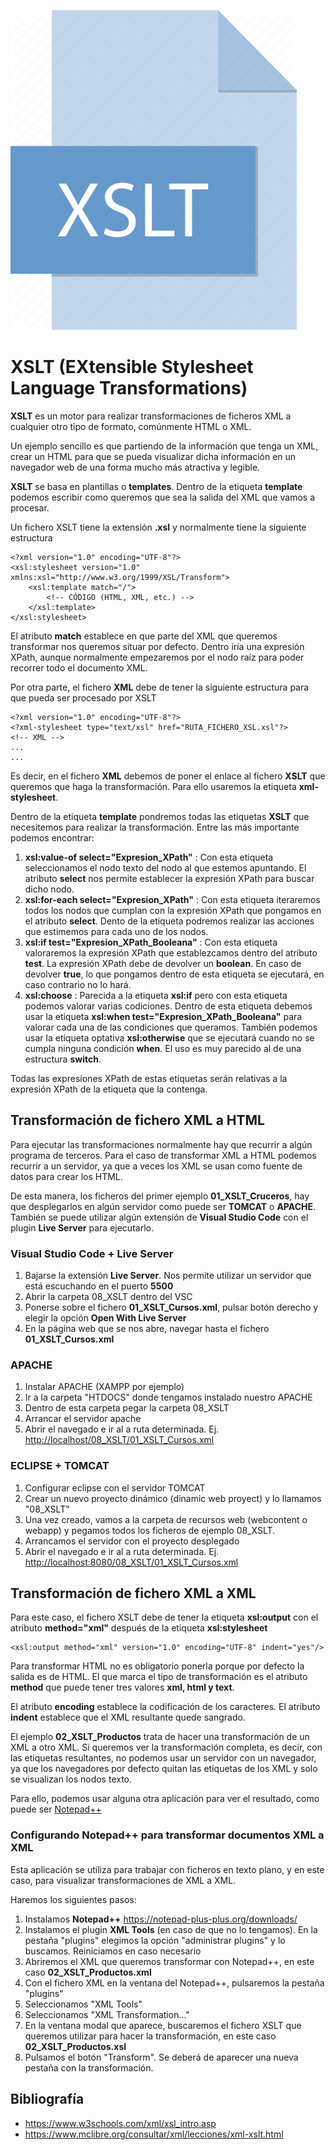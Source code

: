![XSLT](img/xslt.png "Aprende XSLT!!")

# XSLT (EXtensible Stylesheet Language Transformations)

**XSLT** es un motor para realizar transformaciones de ficheros XML a cualquier otro tipo de formato, comúnmente HTML o XML.

Un ejemplo sencillo es que partiendo de la información que tenga un XML, crear un HTML para que se pueda visualizar dicha información en un navegador web de una forma mucho más atractiva y legible. 

**XSLT** se basa en plantillas o **templates**. Dentro de la etiqueta **template** podemos escribir como queremos que sea la salida del XML que vamos a procesar.

Un fichero XSLT tiene la extensión **.xsl** y normalmente tiene la siguiente estructura

    <?xml version="1.0" encoding="UTF-8"?>
    <xsl:stylesheet version="1.0" xmlns:xsl="http://www.w3.org/1999/XSL/Transform">
        <xsl:template match="/">
            <!-- CÓDIGO (HTML, XML, etc.) -->
        </xsl:template>
    </xsl:stylesheet>

El atributo **match** establece en que parte del XML que queremos transformar nos queremos situar por defecto. Dentro iría una expresión XPath, aunque normalmente empezaremos por el nodo raíz para poder recorrer todo el documento XML.

Por otra parte, el fichero **XML** debe de tener la siguiente estructura para que pueda ser procesado por XSLT

    <?xml version="1.0" encoding="UTF-8"?>
    <?xml-stylesheet type="text/xsl" href="RUTA_FICHERO_XSL.xsl"?>
    <!-- XML -->
    ...
    ...

Es decir, en el fichero **XML** debemos de poner el enlace al fichero **XSLT** que queremos que haga la transformación. Para ello usaremos la etiqueta **xml-stylesheet**.

Dentro de la etiqueta **template** pondremos todas las etiquetas **XSLT** que necesitemos para realizar la transformación. Entre las más importante podemos encontrar:

1. **xsl:value-of select="Expresion_XPath"** : Con esta etiqueta seleccionamos el nodo texto del nodo al que estemos apuntando. El atributo **select** nos permite establecer la expresión XPath    para buscar dicho nodo.
2. **xsl:for-each select="Expresion_XPath"** : Con esta etiqueta iteraremos todos los nodos que cumplan con la expresión XPath que pongamos en el atributo **select**. Dento de la etiqueta podremos
realizar las acciones que estimemos para cada uno de los nodos.
3. **xsl:if test="Expresion_XPath_Booleana"** : Con esta etiqueta valoraremos la expresión XPath que establezcamos dentro del atributo **test**. La expresión XPath debe de devolver un **boolean**. En caso de devolver **true**, lo que pongamos dentro de esta etiqueta se ejecutará, en caso contrario no lo hará.
4. **xsl:choose** : Parecida a la etiqueta **xsl:if** pero con esta etiqueta podemos valorar varias codiciones. Dentro de esta etiqueta debemos usar la etiqueta **xsl:when test="Expresion_XPath_Booleana"** para valorar cada una de las condiciones que queramos. También podemos usar la etiqueta optativa **xsl:otherwise** que se ejecutará cuando no se cumpla ninguna condición **when**. El uso es muy parecido al de una estructura **switch**.

Todas las expresiones XPath de estas etiquetas serán relativas a la expresión XPath de la etiqueta que la contenga.

## Transformación de fichero XML a HTML

Para ejecutar las transformaciones normalmente hay que recurrir a algún programa de terceros. Para el caso de transformar XML a HTML podemos recurrir a un servidor, ya que a veces los XML se usan como fuente de datos para crear los HTML.

De esta manera, los ficheros del primer ejemplo **01_XSLT_Cruceros**, hay que desplegarlos en algún servidor como puede ser **TOMCAT** o **APACHE**. También se puede utilizar algún extensión de **Visual Studio Code** con el plugin **Live Server** para ejecutarlo.

### Visual Studio Code + Live Server

1. Bajarse la extensión **Live Server**. Nos permite utilizar un servidor que está escuchando en el puerto **5500**
2. Abrir la carpeta 08_XSLT dentro del VSC
3. Ponerse sobre el fichero **01_XSLT_Cursos.xml**, pulsar botón derecho y elegir la opción **Open With Live Server**
4. En la página web que se nos abre, navegar hasta el fichero **01_XSLT_Cursos.xml**

### APACHE

1. Instalar APACHE (XAMPP por ejemplo) 
2. Ir a la carpeta "HTDOCS" donde tengamos instalado nuestro APACHE
3. Dentro de esta carpeta pegar la carpeta 08_XSLT
4. Arrancar el servidor apache
4. Abrir el navegado e ir al a ruta determinada. Ej. <http://localhost/08_XSLT/01_XSLT_Cursos.xml>

### ECLIPSE + TOMCAT

1. Configurar eclipse con el servidor TOMCAT
2. Crear un nuevo proyecto dinámico (dinamic web proyect) y lo llamamos "08_XSLT"
3. Una vez creado, vamos a la carpeta de recursos web (webcontent o webapp) y pegamos todos los ficheros de ejemplo 08_XSLT.
4. Arrancamos el servidor con el proyecto desplegado
5. Abrir el navegado e ir al a ruta determinada. Ej. <http://localhost:8080/08_XSLT/01_XSLT_Cursos.xml>

## Transformación de fichero XML a XML

Para este caso, el fichero XSLT debe de tener la etiqueta **xsl:output** con el atributo **method="xml"** después de la etiqueta **xsl:stylesheet**

    <xsl:output method="xml" version="1.0" encoding="UTF-8" indent="yes"/>

Para transformar HTML no es obligatorio ponerla porque por defecto la salida es de HTML. El que marca el tipo de transformación es el atributo **method** que puede tener tres valores **xml, html y text**.

El atributo **encoding** establece la codificación de los caracteres. El atributo **indent** establece que el XML resultante quede sangrado.  

El ejemplo **02_XSLT_Productos** trata de hacer una transformación de un XML a otro XML. Si queremos ver la transformación completa, es decir, con las etiquetas resultantes, no podemos usar un servidor con un navegador, ya que los navegadores por defecto quitan las etiquetas de los XML y solo se visualizan los nodos texto.

Para ello, podemos usar alguna otra aplicación para ver el resultado, como puede ser [Notepad++](https://notepad-plus-plus.org)

### Configurando Notepad++ para transformar documentos XML a XML

Esta aplicación se utiliza para trabajar con ficheros en texto plano, y en este caso, para visualizar transformaciones de XML a XML.

Haremos los siguientes pasos:

1. Instalamos **Notepad++** <https://notepad-plus-plus.org/downloads/>
2. Instalamos el plugin **XML Tools** (en caso de que no lo tengamos). En la pestaña "plugins" elegimos la opción "administrar plugins" y lo buscamos. Reiniciamos en caso necesario
3. Abriremos el XML que queremos transformar con Notepad++, en este caso **02_XSLT_Productos.xml**
4. Con el fichero XML en la ventana del Notepad++, pulsaremos la pestaña "plugins"
5. Seleccionamos "XML Tools"
6. Seleccionamos "XML Transformation..."
7. En la ventana modal que aparece, buscaremos el fichero XSLT que queremos utilizar para hacer la transformación, en este caso **02_XSLT_Productos.xsl**
8. Pulsamos el botón "Transform". Se deberá de aparecer una nueva pestaña con la transformación.

## Bibliografía

- <https://www.w3schools.com/xml/xsl_intro.asp>
- <https://www.mclibre.org/consultar/xml/lecciones/xml-xslt.html>

